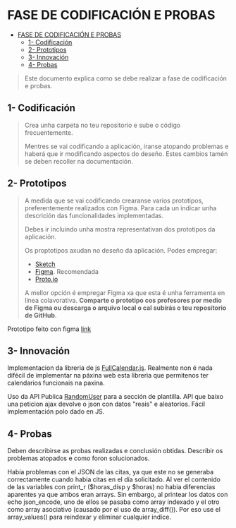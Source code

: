 # FASE DE CODIFICACIÓN E PROBAS

- [FASE DE CODIFICACIÓN E PROBAS](#fase-de-codificación-e-probas)
  - [1- Codificación](#1--codificación)
  - [2- Prototipos](#2--prototipos)
  - [3- Innovación](#3--innovación)
  - [4- Probas](#4--probas)

> Este documento explica como se debe realizar a fase de codificación e probas.

## 1- Codificación

> Crea unha carpeta no teu repositorio e sube o código frecuentemente.
>
> Mentres se vai codificando a aplicación, iranse atopando problemas e haberá que ir modificando aspectos do deseño. Estes cambios tamén se deben recoller na documentación.

## 2- Prototipos

> A medida que se vai codificando crearanse varios prototipos, preferentemente realizados con Figma. Para cada un indicar unha descrición das funcionalidades implementadas.
>
> Debes ir incluindo unha mostra representativan dos prototipos da aplicación.
>
> Os proptotipos axudan no deseño da aplicación. Podes empregar:
>
> - [Sketch](https://www.sketch.com/)
> - [Figma](https://www.figma.com/). Recomendada
> - [Proto.io](https://proto.io/)
>
> A mellor opción é empregar Figma xa que esta é unha ferramenta en línea colavorativa. 
> **Comparte o prototipo cos profesores por medio de Figma ou descarga o arquivo local o cal subirás o teu repositorio de GitHub**.

Prototipo feito con figma [link](https://www.figma.com/design/Rke6YFKyoGgpY2LTTlct7r/Untitled?node-id=0-1&t=VIk5YrQiSYUgi63B-1)
## 3- Innovación


Implementacion da libreria de js [FullCalendar.js](https://fullcalendar.io/). Realmente non é nada difécil de implementar na páxina web esta libreria que permitenos ter calendarios funcionais na paxina. 

Uso da API Publica [RandomUser](https://randomuser.me/) para a sección de plantilla. API que baixo una peticion ajax devolve o json con datos "reais" e aleatorios. Fácil implementación polo dado en JS.


## 4- Probas

Deben describirse as probas realizadas e conclusión obtidas. Describir os problemas atopados e como foron solucionados.

Había problemas con el JSON de las citas, ya que este no se generaba correctamente cuando habia citas en el día solicitado. Al ver el contenido de las variables con print_r ($horas_disp y $horas) no habia diferencias aparentes ya que ambos eran arrays. Sin embargo, al printear los datos con echo json_encode, uno de ellos se pasaba como array indexado y el otro como array asociativo (causado por el uso de array_diff()). Por eso use el array_values() para reindexar y eliminar cualquier indice. 
